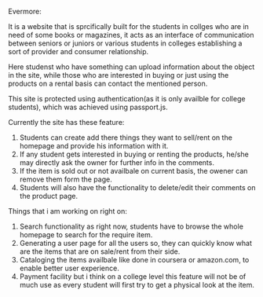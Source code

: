 Evermore:

It is a website that is sprcifically built for the students in collges who are in need of some books or magazines, it acts as an interface of communication between seniors or juniors or various students in colleges establishing a sort of provider and consumer relationship.

Here studenst who have something can upload information about the object in the site, while those who are interested in buying or just using the products on a rental basis can contact the mentioned person.

This site is protected using authentication(as it is only availble for college students), which was achieved using passport.js.

Currently the site has these feature:

1) Students can create add there things they want to sell/rent on the homepage and provide his information with it.
2) If any student gets interested in buying or renting the products, he/she may directly ask the owner for further info in the comments.
3) If the item is sold out or not availbale on current basis, the owener can remove them form the page.
4) Students will also have the functionality to delete/edit their comments on the product page.

Things that i am working on right on:

1) Search functionality as right now, students have to browse the whole homepage to search for the require item.
2) Generating a user page for all the users so, they can quickly know what are the items that are on sale/rent from their side.
3) Cataloging the items availbale like done in coursera or amazon.com, to enable better user experience.
4) Payment facility but i think on a college level this feature will not be of much use as every student will first try to get a physical look at the item. 
  
